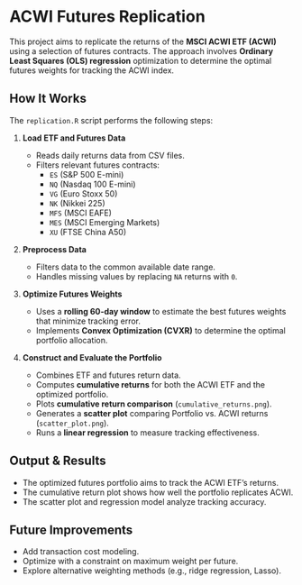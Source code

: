 # ACWI Futures Replication

This project aims to replicate the returns of the **MSCI ACWI ETF (ACWI)** using a selection of futures contracts. The approach involves **Ordinary Least Squares (OLS) regression** optimization to determine the optimal futures weights for tracking the ACWI index.

## **How It Works**
The `replication.R` script performs the following steps:

1. **Load ETF and Futures Data**  
   - Reads daily returns data from CSV files.  
   - Filters relevant futures contracts:  
     - `ES` (S&P 500 E-mini)  
     - `NQ` (Nasdaq 100 E-mini)  
     - `VG` (Euro Stoxx 50)  
     - `NK` (Nikkei 225)  
     - `MFS` (MSCI EAFE)  
     - `MES` (MSCI Emerging Markets)  
     - `XU` (FTSE China A50)  

2. **Preprocess Data**  
   - Filters data to the common available date range.  
   - Handles missing values by replacing `NA` returns with `0`.  

3. **Optimize Futures Weights**  
   - Uses a **rolling 60-day window** to estimate the best futures weights that minimize tracking error.  
   - Implements **Convex Optimization (CVXR)** to determine the optimal portfolio allocation.  

4. **Construct and Evaluate the Portfolio**  
   - Combines ETF and futures return data.  
   - Computes **cumulative returns** for both the ACWI ETF and the optimized portfolio.  
   - Plots **cumulative return comparison** (`cumulative_returns.png`).  
   - Generates a **scatter plot** comparing Portfolio vs. ACWI returns (`scatter_plot.png`).  
   - Runs a **linear regression** to measure tracking effectiveness.  

## Output & Results
- The optimized futures portfolio aims to track the ACWI ETF’s returns.
- The cumulative return plot shows how well the portfolio replicates ACWI.
- The scatter plot and regression model analyze tracking accuracy.

## Future Improvements
- Add transaction cost modeling.
- Optimize with a constraint on maximum weight per future.
- Explore alternative weighting methods (e.g., ridge regression, Lasso).